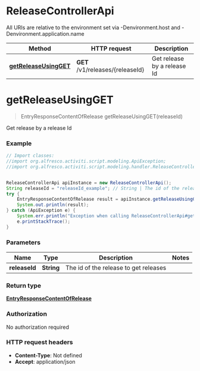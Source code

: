 # ReleaseControllerApi

All URIs are relative to the environment set via -Denvironment.host and -Denvironment.application.name

Method | HTTP request | Description
------------- | ------------- | -------------
[**getReleaseUsingGET**](ReleaseControllerApi.md#getReleaseUsingGET) | **GET** /v1/releases/{releaseId} | Get release by a release Id

<a name="getReleaseUsingGET"></a>
# **getReleaseUsingGET**
> EntryResponseContentOfRelease getReleaseUsingGET(releaseId)

Get release by a release Id

### Example
```java
// Import classes:
//import org.alfresco.activiti.script.modeling.ApiException;
//import org.alfresco.activiti.script.modeling.handler.ReleaseControllerApi;


ReleaseControllerApi apiInstance = new ReleaseControllerApi();
String releaseId = "releaseId_example"; // String | The id of the release to get releases
try {
    EntryResponseContentOfRelease result = apiInstance.getReleaseUsingGET(releaseId);
    System.out.println(result);
} catch (ApiException e) {
    System.err.println("Exception when calling ReleaseControllerApi#getReleaseUsingGET");
    e.printStackTrace();
}
```

### Parameters

Name | Type | Description  | Notes
------------- | ------------- | ------------- | -------------
 **releaseId** | **String**| The id of the release to get releases |

### Return type

[**EntryResponseContentOfRelease**](EntryResponseContentOfRelease.md)

### Authorization

No authorization required

### HTTP request headers

 - **Content-Type**: Not defined
 - **Accept**: application/json

